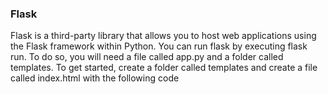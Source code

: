 ### Flask

Flask is a third-party library that allows you to host web applications using the Flask framework within Python.
You can run flask by executing flask run.
To do so, you will need a file called app.py and a folder called templates.
To get started, create a folder called templates and create a file called index.html with the following code
